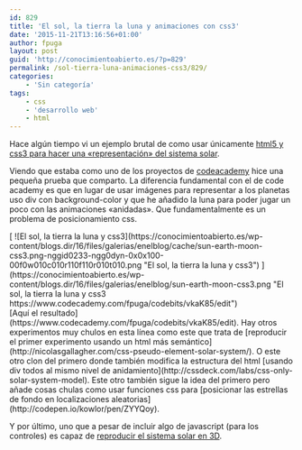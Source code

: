 ```yaml
---
id: 829
title: 'El sol, la tierra la luna y animaciones con css3'
date: '2015-11-21T13:16:56+01:00'
author: fpuga
layout: post
guid: 'http://conocimientoabierto.es/?p=829'
permalink: /sol-tierra-luna-animaciones-css3/829/
categories:
    - 'Sin categoría'
tags:
    - css
    - 'desarrollo web'
    - html
---
```


Hace algún tiempo vi un ejemplo brutal de como usar únicamente [html5 y css3 para hacer una «representación» del sistema solar](http://neography.com/journal/our-solar-system-in-css3/).

Viendo que estaba como uno de los proyectos de [codeacademy](https://www.codecademy.com/es/courses/web-beginner-en-ymqg0/0/1) hice una pequeña prueba que comparto. La diferencia fundamental con el de code academy es que en lugar de usar imágenes para representar a los planetas uso div con background-color y que he añadido la luna para poder jugar un poco con las animaciones «anidadas». Que fundamentalmente es un problema de posicionamiento css.

<div class="ngg-gallery-singlepic-image ngg-center" style=""> [ ![El sol, la tierra la luna y css3](https://conocimientoabierto.es/wp-content/blogs.dir/16/files/galerias/enelblog/cache/sun-earth-moon-css3.png-nggid0233-ngg0dyn-0x0x100-00f0w010c010r110f110r010t010.png "El sol, la tierra la luna y css3") ](https://conocimientoabierto.es/wp-content/blogs.dir/16/files/galerias/enelblog/sun-earth-moon-css3.png "El sol, la tierra la luna y css3
https://www.codecademy.com/fpuga/codebits/vkaK85/edit") </div>   
[Aquí el resultado](https://www.codecademy.com/fpuga/codebits/vkaK85/edit). Hay otros experimentos muy chulos en esta línea como este que trata de [reproducir el primer experimento usando un html más semántico](http://nicolasgallagher.com/css-pseudo-element-solar-system/). O este otro clon del primero donde también modifica la estructura del html [usando div todos al mismo nivel de anidamiento](http://cssdeck.com/labs/css-only-solar-system-model). Este otro también sigue la idea del primero pero añade cosas chulas como usar funciones css para [posicionar las estrellas de fondo en localizaciones aleatorias](http://codepen.io/kowlor/pen/ZYYQoy).

Y por último, uno que a pesar de incluir algo de javascript (para los controles) es capaz de [reproducir el sistema solar en 3D](https://codepen.io/juliangarnier/pen/idhuG).